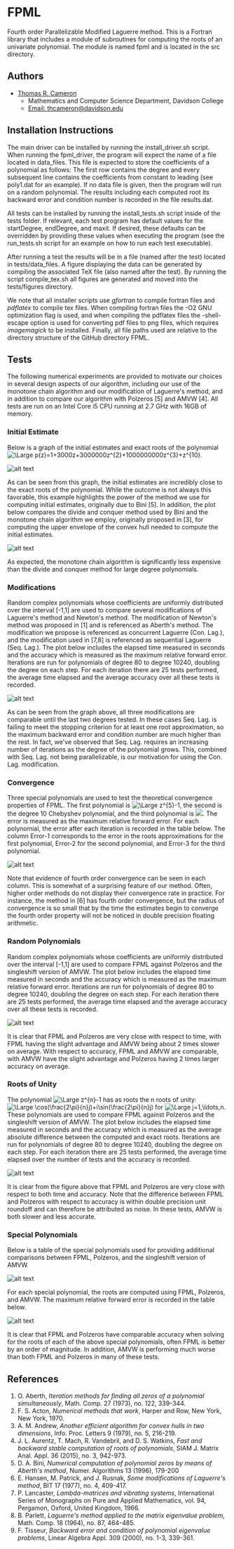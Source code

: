 # FPML
Fourth order Parallelizable Modified Laguerre method. This is a Fortran library that includes a module of subroutines for computing the roots of an univariate polynomial. The module is named fpml and is located in the src directory. 

## Authors
* [Thomas R. Cameron](https://thomasrcameron.com)
    * Mathematics and Computer Science Department, Davidson College
    * [Email: thcameron@davidson.edu](mailto:thcameron@davidson.edu)

## Installation Instructions
The main driver can be installed by running the install\_driver.sh script. When running the fpml\_driver, the program will expect the name of a file located in data\_files. This file is expected to store the coefficients of a polynomial as follows: The first row contains the degree and every subsequent line contains the coefficients from constant to leading (see poly1.dat for an example). If no data file is given, then the program will run on a random polynomial. The results including each computed root its backward error and condition number is recorded in the file results.dat.

All tests can be installed by running the install\_tests.sh script inside of the tests folder. If relevant, each test program has default values for the startDegree, endDegree, and maxit. If desired, these defaults can be overridden by providing these values when executing the program (see the run\_tests.sh script for an example on how to run each test executable).

After running a test the results will be in a file (named after the test) located in tests/data\_files. A figure displaying the data can be generated by compiling the associated TeX file (also named after the test). By running the script compile\_tex.sh all figures are generated and moved into the tests/figures directory.

We note that all installer scripts use *gfortran* to compile fortran files and *pdflatex* to compile tex files. When compiling fortran files the -O2 GNU optimization flag is used, and when compiling the pdflatex files the -shell-escape option is used for converting pdf files to png files, which requires *imagemagick* to be installed. Finally, all file paths used are relative to the directory structure of the GitHub directory FPML.
## Tests
The following numerical experiments are provided to motivate our choices in several design aspects of our algorithm, including our use of the monotone chain algorithm and our modification of Laguerre's method, and in addition to compare our algorithm with Polzeros [5] and AMVW [4]. All tests are run on an Intel Core i5 CPU running at 2.7 GHz with 16GB of memory.
### Initial Estimate
Below is a graph of the initial estimates and exact roots of the polynomial <img src="https://latex.codecogs.com/svg.latex?\Large&space;p(z)=1+3000z+3000000z^{2}+1000000000z^{3}+z^{10}" title="\Large p(z)=1+3000z+3000000z^{2}+1000000000z^{3}+z^{10}" />.

![alt text](tests/figures/init_est_acc.png?raw=true)

As can be seen from this graph, the initial estimates are incredibly close to the exact roots of the polynomial. While the outcome is not always this favorable, this example highlights the power of the method we use for computing initial estimates, originally due to Bini [5]. In addition, the plot below compares the divide and conquer method used by Bini and the monotone chain algorithm we employ, originally proposed in [3], for computing the upper envelope of the convex hull needed to compute the initial estimates.

![alt text](tests/figures/init_est_time.png?raw=true)

As expected, the monotone chain algorithm is significantly less expensive than the divide and conquer method for large degree polynomials. 
### Modifications
Random complex polynomials whose coefficients are uniformly distributed over the interval [-1,1] are used to compare several modifications of Laguerre's method and Newton's method. The modification of Newton's method was proposed in [1] and is referenced as Aberth's method. The modification we propose is referenced as concurrent Laguerre (Con. Lag.), and the modification used in [7,8] is referenced as sequential Laguerre (Seq. Lag.). The plot below includes the elapsed time measured in seconds and the accuracy which is measured as the maximum relative forward error. Iterations are run for polynomials of degree 80 to degree 10240, doubling the degree on each step. For each iteration there are 25 tests performed, the average time elapsed and the average accuracy over all these tests is recorded.

![alt text](tests/figures/methods.png?raw=true)

As can be seen from the graph above, all three modifications are comparable until the last two degrees tested. In these cases Seq. Lag. is failing to meet the stopping criterion for at least one root approximation, so the maximum backward error and condition number are much higher than the rest. In fact, we've observed that Seq. Lag. requires an increasing number of iterations as the degree of the polynomial grows. This, combined with Seq. Lag. not being parallelizable, is our motivation for using the Con. Lag. modification.
### Convergence
Three special polynomials are used to test the theoretical convergence properties of FPML. The first polynomial is <img src="https://latex.codecogs.com/svg.latex?\Large&space;z^{5}-1" title="\Large z^{5}-1" />, the second is the degree 10 Chebyshev polynomial, and the third polynomial is <img src="https://latex.codecogs.com/svg.latex?\Large&space;z^{20}+z^{19}+\cdots+z+1">. The error is measured as the maximum relative forward error. For each polynomial, the error after each iteration is recorded in the table below. The column Error-1 corresponds to the error in the roots approximations for the first polynomial, Error-2 for the second polynomial, and Error-3 for the third polynomial.

![alt text](tests/figures/conv.png?raw=true)

Note that evidence of fourth order convergence can be seen in each column. This is somewhat of a surprising feature of our method. Often, higher order methods do not display their convergence rate in practice. For instance, the method in [6] has fourth order convergence, but the radius of convergence is so small that by the time the estimates begin to converge the fourth order property will not be noticed in double precision floating arithmetic.
### Random Polynomials
Random complex polynomials whose coefficients are uniformly distributed over the interval [-1,1] are used to compare FPML against Polzeros and the singleshift version of AMVW. The plot below includes the elapsed time measured in seconds and the accuracy which is measured as the maximum relative forward error. Iterations are run for polynomials of degree 80 to degree 10240, doubling the degree on each step. For each iteration there are 25 tests performed, the average time elapsed and the average accuracy over all these tests is recorded.

![alt text](tests/figures/rand_poly.png?raw=true)

It is clear that FPML and Polzeros are very close with respect to time, with FPML having the slight advantage and AMVW being about 2 times slower on average. With respect to accuracy, FPML and AMVW are comparable, with AMVW have the slight advantage and Polzeros having 2 times larger accuracy on average.
### Roots of Unity
The polynomial <img src="https://latex.codecogs.com/svg.latex?\Large&space;z^{n}-1" title="\Large z^{n}-1" /> has as roots the n roots of unity: <img src="https://latex.codecogs.com/svg.latex?\Large&space;\cos(\frac{2\pi}{n}j)+i\sin(\frac{2\pi}{n}j)" title="\Large \cos(\frac{2\pi}{n}j)+i\sin(\frac{2\pi}{n}j)" /> for <img src="https://latex.codecogs.com/svg.latex?\Large&space;j=1,\ldots,n" title="\Large j=1,\ldots,n" />. These polynomials are used to compare FPML against Polzeros and the singleshift version of AMVW. The plot below includes the elapsed time measured in seconds and the accuracy which is measured as the average absolute difference between the computed and exact roots. Iterations are run for polynomials of degree 80 to degree 10240, doubling the degree on each step. For each iteration there are 25 tests performed, the average time elapsed over the number of tests and the accuracy is recorded. 

![alt text](tests/figures/unity.png?raw=true)

It is clear from the figure above that FPML and Polzeros are very close with respect to both time and accuracy. Note that the difference between FPML and Polzeros with respect to accuracy is within double precision unit roundoff and can therefore be attributed as noise. In these tests, AMVW is both slower and less accurate.
### Special Polynomials
Below is a table of the special polynomials used for providing additional comparisons between FPML, Polzeros, and the singleshift version of AMVW.

![alt text](tests/figures/spec_poly_list.png?raw=true)

For each special polynomial, the roots are computed using FPML, Polzeros, and AMVW. The maximum relative forward error is recorded in the table below. 

![alt text](tests/figures/spec_poly_results.png?raw=true)

It is clear that FPML and Polzeros have comparable accuracy when solving for the roots of each of the above special polynomials, often FPML is better by an order of magnitude. In addition, AMVW is performing much worse than both FPML and Polzeros in many of these tests.
## References

1. O. Aberth, *Iteration methods for finding all zeros of a polynomial simultaneously*, Math. Comp. 27 (1973), no. 122, 339-344.
2. F. S. Acton, *Numerical methods that work*, Harper and Row, New York, New York, 1970.
3. A. M. Andrew, *Another efficient algorithm for convex hulls in two dimensions*, Info. Proc. Letters 9 (1979), no. 5, 216-219.
4. J. L. Aurentz, T. Mach, R. Vandebril, and D. S. Watkins, *Fast and backward stable computation of roots of polynomials*, SIAM J. Matrix Anal. Appl. 36 (2015), no. 3, 942-973.
5. D. A. Bini, *Numerical computation of polynomial zeros by means of Aberth's method*, Numer. Algorithms 13 (1996), 179-200
6. E. Hansen, M. Patrick, and J. Rusnak, *Some modifications of Laguerre's method*, BIT 17 (1977), no. 4, 409-417.
7. P. Lancaster, *Lambda-matrices and vibrating systems*, International Series of Monographs on Pure and Applied Mathematics, vol. 94, Pergamon, Oxford, United Kingdom, 1966. 
8. B. Parlett, *Laguerre's method applied to the matrix eigenvalue problem*, Math. Comp. 18 (1964), no. 87, 464-485.
9. F. Tisseur, *Backward error and condition of polynomial eigenvalue problems*, Linear Algebra Appl. 309 (2000), no. 1-3, 339-361. 